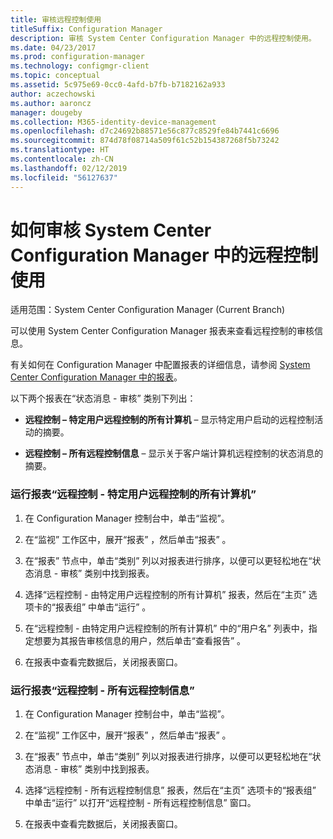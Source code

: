 ```yaml
---
title: 审核远程控制使用
titleSuffix: Configuration Manager
description: 审核 System Center Configuration Manager 中的远程控制使用。
ms.date: 04/23/2017
ms.prod: configuration-manager
ms.technology: configmgr-client
ms.topic: conceptual
ms.assetid: 5c975e69-0cc0-4afd-b7fb-b7182162a933
author: aczechowski
ms.author: aaroncz
manager: dougeby
ms.collection: M365-identity-device-management
ms.openlocfilehash: d7c24692b88571e56c877c8529fe84b7441c6696
ms.sourcegitcommit: 874d78f08714a509f61c52b154387268f5b73242
ms.translationtype: HT
ms.contentlocale: zh-CN
ms.lasthandoff: 02/12/2019
ms.locfileid: "56127637"
---
```

# <a name="how-to-audit-remote-control-usage-in-system-center-configuration-manager"></a>如何审核 System Center Configuration Manager 中的远程控制使用

适用范围：System Center Configuration Manager (Current Branch)

可以使用 System Center Configuration Manager 报表来查看远程控制的审核信息。  

 有关如何在 Configuration Manager 中配置报表的详细信息，请参阅 [System Center Configuration Manager 中的报表](../../../../core/servers/manage/reporting.md)。  

 以下两个报表在“状态消息 - 审核” 类别下列出：  

-   **远程控制 – 特定用户远程控制的所有计算机** – 显示特定用户启动的远程控制活动的摘要。  

-   **远程控制 – 所有远程控制信息** – 显示关于客户端计算机远程控制的状态消息的摘要。  

### <a name="to-run-the-report-remote-control---all-computers-remote-controlled-by-a-specific-user"></a>运行报表“远程控制 - 特定用户远程控制的所有计算机”  

1.  在 Configuration Manager 控制台中，单击“监视”。  

2.  在“监视”  工作区中，展开“报表” ，然后单击“报表” 。  

3.  在“报表”  节点中，单击“类别”  列以对报表进行排序，以便可以更轻松地在“状态消息 - 审核” 类别中找到报表。  

4.  选择“远程控制 - 由特定用户远程控制的所有计算机” 报表，然后在“主页”  选项卡的“报表组” 中单击“运行” 。  

5.  在“远程控制 - 由特定用户远程控制的所有计算机”  中的“用户名” 列表中，指定想要为其报告审核信息的用户，然后单击“查看报告” 。  

6.  在报表中查看完数据后，关闭报表窗口。  

### <a name="to-run-the-report-remote-control---all-remote-control-information"></a>运行报表“远程控制 - 所有远程控制信息”  

1.  在 Configuration Manager 控制台中，单击“监视”。  

2.  在“监视”  工作区中，展开“报表” ，然后单击“报表” 。  

3.  在“报表”  节点中，单击“类别”  列以对报表进行排序，以便可以更轻松地在“状态消息 - 审核” 类别中找到报表。  

4.  选择“远程控制 - 所有远程控制信息” 报表，然后在“主页”  选项卡的“报表组” 中单击“运行”  以打开“远程控制 - 所有远程控制信息”  窗口。  

5.  在报表中查看完数据后，关闭报表窗口。  
